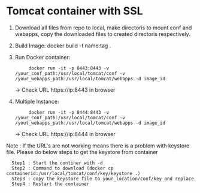 # Tomcat container with SSL

1) Download all files from repo to local, make directoris to mount conf and webapps, copy the downloaded files to created directoris respectively. 


2) Build Image: 
			docker build -t name:tag .
			
3) Run Docker container:

            docker run -it -p 8443:8443 -v /your_conf_path:/usr/local/tomcat/conf -v /your_webapps_path:/usr/local/tomcat/webapps -d image_id
			
    ->  Check URL https://ip:8443 in browser

4) Multiple Instance:
            		
			docker run -it -p 8444:8443 -v /your_conf_path:/usr/local/tomcat/conf -v /yout_webapps_path:/usr/local/tomcat/webapps -d image_id

    ->  Check URL https://ip:8444 in browser			


Note : If the URL's are not working means there is a problem with keystore file. Please do below steps to get the keystore from container 
      
	  Step1 : Start the continer with -d 
	  Step2 : Command to download (docker cp containerid:/usr/local/tomcat/conf/key/keystore .)
	  Step3 : copy the keystore file to your_location/conf/key and replace
	  Step4 : Restart the container

